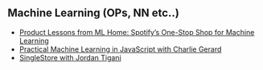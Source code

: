 ## Machine Learning (OPs, NN etc..)

- [Product Lessons from ML Home: Spotify’s One-Stop Shop for Machine Learning](https://engineering.atspotify.com/2022/01/product-lessons-from-ml-home-spotifys-one-stop-shop-for-machine-learning/)
- [Practical Machine Learning in JavaScript with Charlie Gerard](https://softwareengineeringdaily.com/2022/01/04/practical-ml-with-charlie-gerard/)
- [SingleStore with Jordan Tigani](https://softwareengineeringdaily.com/2022/03/28/singlestore-with-jordan-tigani/)
